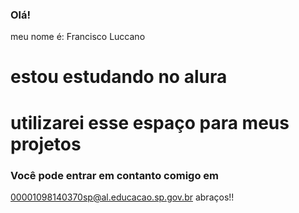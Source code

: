 ### Olá!
meu nome é: Francisco Luccano
# estou estudando no alura
# utilizarei esse espaço para meus projetos

### Você pode entrar em contanto comigo em
00001098140370sp@al.educacao.sp.gov.br
abraços!!
